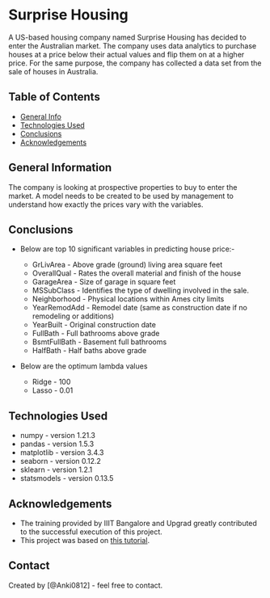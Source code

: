 # Surprise Housing
A US-based housing company named Surprise Housing has decided to enter the Australian market. The company uses data analytics to purchase houses at a price below their actual values and flip them on at a higher price. For the same purpose, the company has collected a data set from the sale of houses in Australia.


## Table of Contents
* [General Info](#general-information)
* [Technologies Used](#technologies-used)
* [Conclusions](#conclusions)
* [Acknowledgements](#acknowledgements)

<!-- You can include any other section that is pertinent to your problem -->

## General Information
The company is looking at prospective properties to buy to enter the market. A model needs to be created to be used by management to understand how exactly the prices vary with the variables. 

<!-- You don't have to answer all the questions - just the ones relevant to your project. -->

## Conclusions
- Below are top 10 significant variables in predicting house price:-
    - GrLivArea - Above grade (ground) living area square feet
    - OverallQual - Rates the overall material and finish of the house
    - GarageArea - Size of garage in square feet
    - MSSubClass - Identifies the type of dwelling involved in the sale.
    - Neighborhood - Physical locations within Ames city limits
    - YearRemodAdd - Remodel date (same as construction date if no remodeling or additions)
    - YearBuilt - Original construction date
    - FullBath - Full bathrooms above grade
    - BsmtFullBath - Basement full bathrooms
    - HalfBath - Half baths above grade

- Below are the optimum lambda values
    - Ridge - 100
    - Lasso - 0.01

<!-- You don't have to answer all the questions - just the ones relevant to your project. -->


## Technologies Used
- numpy - version 1.21.3
- pandas - version 1.5.3
- matplotlib - version 3.4.3
- seaborn - version 0.12.2
- sklearn - version 1.2.1
- statsmodels - version 0.13.5

## Acknowledgements
- The training provided by IIIT Bangalore and Upgrad greatly contributed to the successful execution of this project.
- This project was based on [this tutorial](https://learn.upgrad.com/course/4617/segment/27465/225458/689472/3488520).


## Contact
Created by [@Anki0812] - feel free to contact.